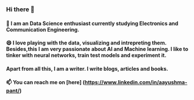 ### Hi there 👋



#### 🌱 I am an Data Science enthusiast currently studying Electronics and Communication Engineering. 
#### 😄 I love playing with the data, visualizing and intrepreting them. Besides,this I am very passionate about AI and Machine learning. I like to tinker with neural networks, train test models and experiment it. 
#### Apart from all this, I am a writer. I write blogs, articles and books.
#### 📫 You can reach me on [here] (https://www.linkedin.com/in/aayushma-pant/)


